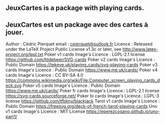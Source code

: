 JeuxCartes is a package with playing cards.
--------------------------------------------------
JeuxCartes est un package avec des cartes à jouer.
--------------------------------------------------
Author : Cédric Pierquet
email : cpierquet@outlook.fr
Licence : Released under the LaTeX Project Public License v1.3c or later, see http://www.latex-project.org/lppl.txt
Poker v1 cards Image's Licence : LGPL-2.1 license https://github.com/htdebeer/SVG-cards
Poker v2 cards Image's Licence : Public Domain    https://tekeye.uk/playing_cards/svg-playing-cards
Poker v3 cards Image's Licence : Public Domain    https://www.me.uk/cards/
Poker v4 cards Image's Licence : CC BY-SA 4.0     https://commons.wikimedia.org/wiki/File:Computer_screen_playing_cards_deck.svg
Poker v5 cards Image's Licence : Public Domain    https://www.me.uk/cards/
Poker fr cards Image's Licence.: LGPL-2.1 license https://svg-cards.sourceforge.net/
Poker bi cards Image's Licence.: LGPL-3 license   https://github.com/tfbkny/blackjack
Tarot v1 cards Image's Licence : Public Domain    https://freesvg.org/deck-of-french-tarot-playing-cards
Uno v1 cards Image's Licence   : MIT License      https://eperezcosano.github.io/uno-part1/